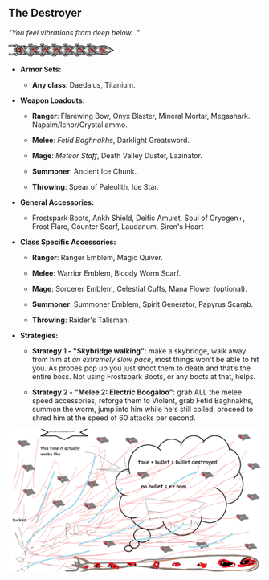 ## The Destroyer

*"You feel vibrations from deep below…"*

![image alt text](../public/BMbpD6rCZ1qoniF20u7H2A_img_29.png)

* **Armor Sets:**

    * **Any class**: Daedalus, Titanium.

* **Weapon Loadouts:**

    * **Ranger**: Flarewing Bow, Onyx Blaster, Mineral Mortar, Megashark. Napalm/Ichor/Crystal ammo.

    * **Melee**: *Fetid Baghnakhs*, Darklight Greatsword.

    * **Mage**: *Meteor Staff*, Death Valley Duster, Lazinator.

    * **Summoner**: Ancient Ice Chunk.

    * **Throwing**: Spear of Paleolith, Ice Star.

* **General Accessories:**

    * Frostspark Boots, Ankh Shield, Deific Amulet, Soul of Cryogen+, Frost Flare, Counter Scarf, Laudanum, Siren's Heart

* **Class Specific Accessories:**

    * **Ranger**: Ranger Emblem, Magic Quiver.

    * **Melee**: Warrior Emblem, Bloody Worm Scarf.

    * **Mage**: Sorcerer Emblem, Celestial Cuffs, Mana Flower (optional).

    * **Summoner**: Summoner Emblem, Spirit Generator, Papyrus Scarab.

    * **Throwing**: Raider's Talisman.

* **Strategies:**

    * **Strategy 1 - "Skybridge walking"**: make a skybridge, walk away from him at *an extremely slow pace*, most things won't be able to hit you. As probes pop up you just shoot them to death and that’s the entire boss. Not using Frostspark Boots, or any boots at that, helps.

    * **Strategy 2 - "Melee 2: Electric Boogaloo"**: grab ALL the melee speed accessories, reforge them to Violent, grab Fetid Baghnakhs, summon the worm, jump into him while he's still coiled, proceed to shred him at the speed of 60 attacks per second.

![image alt text](../public/Destroyer.png)
